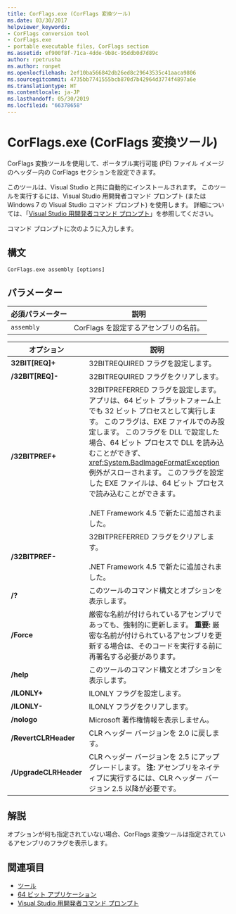 ```yaml
---
title: CorFlags.exe (CorFlags 変換ツール)
ms.date: 03/30/2017
helpviewer_keywords:
- CorFlags conversion tool
- CorFlags.exe
- portable executable files, CorFlags section
ms.assetid: ef900f8f-71ca-4dde-9b8c-95ddb0d7d89c
author: rpetrusha
ms.author: ronpet
ms.openlocfilehash: 2ef10ba566842db26ed8c29643535c41aaca9806
ms.sourcegitcommit: 4735bb7741555bcb870d7b42964d3774f4897a6e
ms.translationtype: HT
ms.contentlocale: ja-JP
ms.lasthandoff: 05/30/2019
ms.locfileid: "66378658"
---
```

# <a name="corflagsexe-corflags-conversion-tool"></a>CorFlags.exe (CorFlags 変換ツール)
CorFlags 変換ツールを使用して、ポータブル実行可能 (PE) ファイル イメージのヘッダー内の CorFlags セクションを設定できます。  
  
 このツールは、Visual Studio と共に自動的にインストールされます。 このツールを実行するには、Visual Studio 用開発者コマンド プロンプト (または Windows 7 の Visual Studio コマンド プロンプト) を使用します。 詳細については、「[Visual Studio 用開発者コマンド プロンプト](../../../docs/framework/tools/developer-command-prompt-for-vs.md)」を参照してください。  
  
 コマンド プロンプトに次のように入力します。  
  
## <a name="syntax"></a>構文  
  
```  
CorFlags.exe assembly [options]  
```  
  
## <a name="parameters"></a>パラメーター  
  
|必須パラメーター|説明|  
|------------------------|-----------------|  
|`assembly`|CorFlags を設定するアセンブリの名前。|  
  
|オプション|説明|  
|------------|-----------------|  
|**32BIT[REQ]+**|32BITREQUIRED フラグを設定します。|  
|**/32BIT[REQ]-**|32BITREQUIRED フラグをクリアします。|  
|**/32BITPREF+**|32BITPREFERRED フラグを設定します。 アプリは、64 ビット プラットフォーム上でも 32 ビット プロセスとして実行します。 このフラグは、EXE ファイルでのみ設定します。 このフラグを DLL で設定した場合、64 ビット プロセスで DLL を読み込むことができず、<xref:System.BadImageFormatException> 例外がスローされます。 このフラグを設定した EXE ファイルは、64 ビット プロセスで読み込むことができます。<br /><br /> .NET Framework 4.5 で新たに追加されました。|  
|**/32BITPREF-**|32BITPREFERRED フラグをクリアします。<br /><br /> .NET Framework 4.5 で新たに追加されました。|  
|**/?**|このツールのコマンド構文とオプションを表示します。|  
|**/Force**|厳密な名前が付けられているアセンブリであっても、強制的に更新します。 **重要:** 厳密な名前が付けられているアセンブリを更新する場合は、そのコードを実行する前に再署名する必要があります。|  
|**/help**|このツールのコマンド構文とオプションを表示します。|  
|**/ILONLY+**|ILONLY フラグを設定します。|  
|**/ILONLY-**|ILONLY フラグをクリアします。|  
|**/nologo**|Microsoft 著作権情報を表示しません。|  
|**/RevertCLRHeader**|CLR ヘッダー バージョンを 2.0 に戻します。|  
|**/UpgradeCLRHeader**|CLR ヘッダー バージョンを 2.5 にアップグレードします。 **注:** アセンブリをネイティブに実行するには、CLR ヘッダー バージョン 2.5 以降が必要です。|  
  
## <a name="remarks"></a>解説  
 オプションが何も指定されていない場合、CorFlags 変換ツールは指定されているアセンブリのフラグを表示します。  
  
## <a name="see-also"></a>関連項目

- [ツール](../../../docs/framework/tools/index.md)
- [64 ビット アプリケーション](../../../docs/framework/64-bit-apps.md)
- [Visual Studio 用開発者コマンド プロンプト](../../../docs/framework/tools/developer-command-prompt-for-vs.md)
